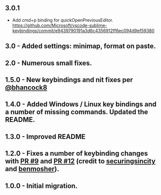 ## 3.0.1 

- Add cmd+p binding for quickOpenPreviousEditor. https://github.com/Microsoft/vscode-sublime-keybindings/commit/e9439790191a3d6c4356912ff6ec094d9ef59380


## 3.0 - Added settings: minimap, format on paste. 

## 2.0 - Numerous small fixes. 

## 1.5.0 - New keybindings and nit fixes per [@bhancock8](https://github.com/bhancock8)

## 1.4.0 - Added Windows / Linux key bindings and a number of missing commands. Updated the README. 

## 1.3.0 - Improved README

## 1.2.0 - Fixes a number of keybinding changes with [PR #9](https://github.com/Microsoft/vscode-sublime-keybindings/pull/9) and [PR #12](https://github.com/Microsoft/vscode-sublime-keybindings/pull/12) (credit to [securingsincity](https://github.com/Microsoft/vscode-sublime-keybindings/issues?q=is%3Apr+author%3Asecuringsincity) and [benmosher](https://github.com/Microsoft/vscode-sublime-keybindings/issues?q=is%3Apr+author%3Abenmosher)).

## 1.0.0 - Initial migration.